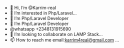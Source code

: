 - 👋 Hi, I’m @Karrim-real
- 👀 I’m interested in Php/Laravel...
- 🌱 I’m Php/Laravel Developer
- 🌱 I’m Php/Laravel Developer
- @whatsapp +2348131915690
- 💞️ I’m looking to collaborate on LAMP Stack...
- 📫 How to reach me email:karrim4real@gmail.com ...

<!---
Karrim-real/Karrim-real is a ✨ special ✨ repository because its `README.md` (this file) appears on your GitHub profile.
You can click the Preview link to take a look at your changes.
--->
